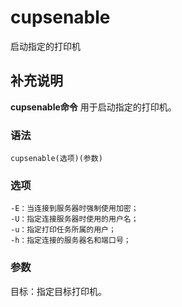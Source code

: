 cupsenable
===

启动指定的打印机

## 补充说明

**cupsenable命令** 用于启动指定的打印机。

###  语法

```
cupsenable(选项)(参数)
```

###  选项

```
-E：当连接到服务器时强制使用加密；
-U：指定连接服务器时使用的用户名；
-u：指定打印任务所属的用户；
-h：指定连接的服务器名和端口号；
```

###  参数

目标：指定目标打印机。


